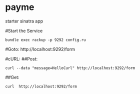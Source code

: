 payme
=====

starter sinatra app

#Start the Service
 ```
 bundle exec rackup -p 9292 config.ru
 ```
#Goto:
http://localhost:9292/form


#cURL:
##Post:
``` 
curl --data "message=HelloCurl" http://localhost:9292/form
```

##Get:
```
curl  http://localhost:9292/form
```
